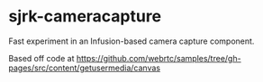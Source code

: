 # sjrk-cameracapture

Fast experiment in an Infusion-based camera capture component.

Based off code at https://github.com/webrtc/samples/tree/gh-pages/src/content/getusermedia/canvas
